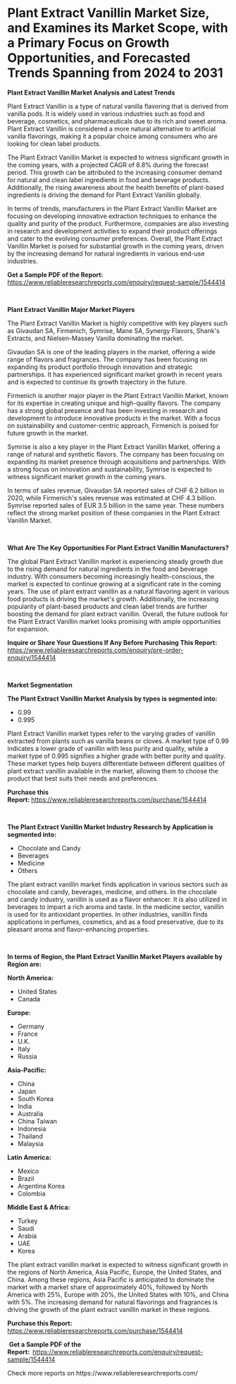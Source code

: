 <p><h1>Plant Extract Vanillin Market Size, and Examines its Market Scope, with a Primary Focus on Growth Opportunities, and Forecasted Trends Spanning from 2024 to 2031</h1></p><p><strong>Plant Extract Vanillin Market Analysis and Latest Trends</strong></p>
<p><p>Plant Extract Vanillin is a type of natural vanilla flavoring that is derived from vanilla pods. It is widely used in various industries such as food and beverage, cosmetics, and pharmaceuticals due to its rich and sweet aroma. Plant Extract Vanillin is considered a more natural alternative to artificial vanilla flavorings, making it a popular choice among consumers who are looking for clean label products.</p><p>The Plant Extract Vanillin Market is expected to witness significant growth in the coming years, with a projected CAGR of 8.8% during the forecast period. This growth can be attributed to the increasing consumer demand for natural and clean label ingredients in food and beverage products. Additionally, the rising awareness about the health benefits of plant-based ingredients is driving the demand for Plant Extract Vanillin globally.</p><p>In terms of trends, manufacturers in the Plant Extract Vanillin Market are focusing on developing innovative extraction techniques to enhance the quality and purity of the product. Furthermore, companies are also investing in research and development activities to expand their product offerings and cater to the evolving consumer preferences. Overall, the Plant Extract Vanillin Market is poised for substantial growth in the coming years, driven by the increasing demand for natural ingredients in various end-use industries.</p></p>
<p><strong>Get a Sample PDF of the Report:&nbsp;</strong> <a href="https://www.reliableresearchreports.com/enquiry/request-sample/1544414">https://www.reliableresearchreports.com/enquiry/request-sample/1544414</a></p>
<p>&nbsp;</p>
<p><strong>Plant Extract Vanillin Major Market Players</strong></p>
<p><p>The Plant Extract Vanillin Market is highly competitive with key players such as Givaudan SA, Firmenich, Symrise, Mane SA, Synergy Flavors, Shank's Extracts, and Nielsen-Massey Vanilla dominating the market. </p><p>Givaudan SA is one of the leading players in the market, offering a wide range of flavors and fragrances. The company has been focusing on expanding its product portfolio through innovation and strategic partnerships. It has experienced significant market growth in recent years and is expected to continue its growth trajectory in the future.</p><p>Firmenich is another major player in the Plant Extract Vanillin Market, known for its expertise in creating unique and high-quality flavors. The company has a strong global presence and has been investing in research and development to introduce innovative products in the market. With a focus on sustainability and customer-centric approach, Firmenich is poised for future growth in the market.</p><p>Symrise is also a key player in the Plant Extract Vanillin Market, offering a range of natural and synthetic flavors. The company has been focusing on expanding its market presence through acquisitions and partnerships. With a strong focus on innovation and sustainability, Symrise is expected to witness significant market growth in the coming years.</p><p>In terms of sales revenue, Givaudan SA reported sales of CHF 6.2 billion in 2020, while Firmenich's sales revenue was estimated at CHF 4.3 billion. Symrise reported sales of EUR 3.5 billion in the same year. These numbers reflect the strong market position of these companies in the Plant Extract Vanillin Market.</p></p>
<p>&nbsp;</p>
<p><strong>What Are The Key Opportunities For Plant Extract Vanillin Manufacturers?</strong></p>
<p><p>The global Plant Extract Vanillin market is experiencing steady growth due to the rising demand for natural ingredients in the food and beverage industry. With consumers becoming increasingly health-conscious, the market is expected to continue growing at a significant rate in the coming years. The use of plant extract vanillin as a natural flavoring agent in various food products is driving the market's growth. Additionally, the increasing popularity of plant-based products and clean label trends are further boosting the demand for plant extract vanillin. Overall, the future outlook for the Plant Extract Vanillin market looks promising with ample opportunities for expansion.</p></p>
<p><strong>Inquire or Share Your Questions If Any Before Purchasing This Report:</strong> <a href="https://www.reliableresearchreports.com/enquiry/pre-order-enquiry/1544414">https://www.reliableresearchreports.com/enquiry/pre-order-enquiry/1544414</a></p>
<p>&nbsp;</p>
<p><strong>Market Segmentation</strong></p>
<p><strong>The Plant Extract Vanillin Market Analysis by types is segmented into:</strong></p>
<p><ul><li>0.99</li><li>0.995</li></ul></p>
<p><p>Plant Extract Vanillin market types refer to the varying grades of vanillin extracted from plants such as vanilla beans or cloves. A market type of 0.99 indicates a lower grade of vanillin with less purity and quality, while a market type of 0.995 signifies a higher grade with better purity and quality. These market types help buyers differentiate between different qualities of plant extract vanillin available in the market, allowing them to choose the product that best suits their needs and preferences.</p></p>
<p><strong>Purchase this Report:&nbsp;</strong><a href="https://www.reliableresearchreports.com/purchase/1544414">https://www.reliableresearchreports.com/purchase/1544414</a></p>
<p>&nbsp;</p>
<p><strong>The Plant Extract Vanillin Market Industry Research by Application is segmented into:</strong></p>
<p><ul><li>Chocolate and Candy</li><li>Beverages</li><li>Medicine</li><li>Others</li></ul></p>
<p><p>The plant extract vanillin market finds application in various sectors such as chocolate and candy, beverages, medicine, and others. In the chocolate and candy industry, vanillin is used as a flavor enhancer. It is also utilized in beverages to impart a rich aroma and taste. In the medicine sector, vanillin is used for its antioxidant properties. In other industries, vanillin finds applications in perfumes, cosmetics, and as a food preservative, due to its pleasant aroma and flavor-enhancing properties.</p></p>
<p>&nbsp;</p>
<p><strong>In terms of Region, the Plant Extract Vanillin Market Players available by Region are:</strong></p>
<p>
    <p> <strong> North America: </strong>
        <ul>
            <li>United States</li>
            <li>Canada</li>
        </ul>
        </p> 
    <p> <strong> Europe: </strong>
        <ul>
            <li>Germany</li>
            <li>France</li>
            <li>U.K.</li>
            <li>Italy</li>
            <li>Russia</li>
        </ul>
        </p> 
    <p> <strong> Asia-Pacific: </strong>
        <ul>
            <li>China</li>
            <li>Japan</li>
            <li>South Korea</li>
            <li>India</li>
            <li>Australia</li>
            <li>China Taiwan</li>
            <li>Indonesia</li>
            <li>Thailand</li>
            <li>Malaysia</li>
        </ul>
        </p> 
    <p> <strong> Latin America: </strong>
        <ul>
            <li>Mexico</li>
            <li>Brazil</li>
            <li>Argentina Korea</li>
            <li>Colombia</li>
        </ul>
        </p> 
    <p> <strong> Middle East & Africa: </strong>
        <ul>
            <li>Turkey</li>
            <li>Saudi</li>
            <li>Arabia</li>
            <li>UAE</li>
            <li>Korea</li>
        </ul>
    </p>
    </p>
<p><p>The plant extract vanillin market is expected to witness significant growth in the regions of North America, Asia Pacific, Europe, the United States, and China. Among these regions, Asia Pacific is anticipated to dominate the market with a market share of approximately 40%, followed by North America with 25%, Europe with 20%, the United States with 10%, and China with 5%. The increasing demand for natural flavorings and fragrances is driving the growth of the plant extract vanillin market in these regions.</p></p>
<p><strong>Purchase this Report: </strong><a href="https://www.reliableresearchreports.com/purchase/1544414">https://www.reliableresearchreports.com/purchase/1544414</a></p>
<p>&nbsp;<strong>Get a Sample PDF of the Report:&nbsp;&nbsp;</strong><a href="https://www.reliableresearchreports.com/enquiry/request-sample/1544414">https://www.reliableresearchreports.com/enquiry/request-sample/1544414</a></p>
<p><strong></strong></p>
<p>Check more reports on https://www.reliableresearchreports.com/</p>